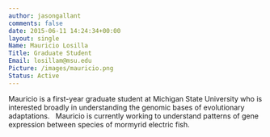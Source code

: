 ```yaml
---
author: jasongallant
comments: false
date: 2015-06-11 14:24:34+00:00
layout: single
Name: Mauricio Losilla
Title: Graduate Student
Email: losillam@msu.edu
Picture: /images/mauricio.png
Status: Active
---
```


Mauricio is a first-year graduate student at Michigan State University who is interested broadly in understanding the genomic bases of evolutionary adaptations.   Mauricio is currently working to understand patterns of gene expression between species of mormyrid electric fish.
